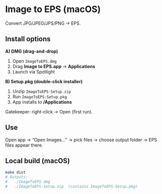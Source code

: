 # Image to EPS (macOS)

Convert JPG/JPEG/JPS/PNG → EPS.

## Install options
**A) DMG (drag-and-drop)**
1. Open `ImageToEPS.dmg`
2. Drag **Image to EPS.app** → **Applications**
3. Launch via Spotlight

**B) Setup.pkg (double-click installer)**
1. Unzip `ImageToEPS-Setup.zip`
2. Run `ImageToEPS-Setup.pkg`
3. App installs to **/Applications**

Gatekeeper: right-click → Open (first run).

## Use
Open app → “Open Images…” → pick files → choose output folder → EPS files appear there.

## Local build (macOS)
```bash
make dist
# Outputs:
#   ./ImageToEPS.dmg
#   ./ImageToEPS-Setup.zip  (contains ImageToEPS-Setup.pkg)
```
